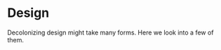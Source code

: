 # Design

Decolonizing design might take many forms. Here we look into a few of them.

<!--
<audio controls id="music">
<source src="/audio/roar.mp3" type="audio/mpeg">
Your browser does not support the audio element.
</audio>
-->


<!--
<audio id="player" src="https://interactive-examples.mdn.mozilla.net/media/examples/t-rex-roar.mp3"></audio>
<div> 
  <button onclick="document.getElementById('player').play()">Play</button> 
  <button onclick="document.getElementById('player').pause()">Pause</button> 
  <button onclick="document.getElementById('player').volume += 0.1">Vol +</button> 
  <button onclick="document.getElementById('player').volume -= 0.1">Vol -</button> 
</div>
-->
